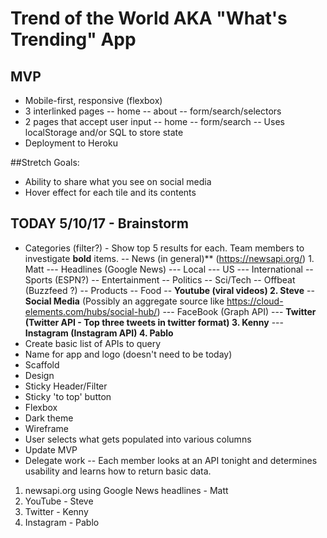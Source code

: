 # Trend of the World AKA "What's Trending" App
## MVP

- Mobile-first, responsive (flexbox)
- 3 interlinked pages
-- home
--  about
--  form/search/selectors
- 2 pages that accept user input
-- home
-- form/search
-- Uses localStorage and/or SQL to store state
- Deployment to Heroku

##Stretch Goals:
- Ability to share what you see on social media
- Hover effect for each tile and its contents

## TODAY 5/10/17 - Brainstorm
- Categories (filter?) - Show top 5 results for each. Team members to investigate **bold** items.
-- News (in general)** (https://newsapi.org/)                    1. Matt
--- Headlines (Google News)
--- Local
--- US
--- International
-- Sports (ESPN?)
-- Entertainment 
-- Politics
-- Sci/Tech
-- Offbeat (Buzzfeed ?)
-- Products
-- Food
-- **Youtube (viral videos) 2. Steve**
-- **Social Media** (Possibly an aggregate source like https://cloud-elements.com/hubs/social-hub/)
--- FaceBook (Graph API)
--- **Twitter (Twitter API - Top three tweets in twitter format) 3. Kenny**
--- **Instagram (Instagram API) 4. Pablo**
- Create basic list of APIs to query
- Name for app and logo (doesn't need to be today)
- Scaffold
- Design
- Sticky Header/Filter
- Sticky 'to top'  button
- Flexbox
- Dark theme
- Wireframe
- User selects what gets populated into various columns
- Update MVP
- Delegate work
-- Each member looks at an API tonight and determines usability and learns how to return basic data.
1. newsapi.org using Google News headlines - Matt
2. YouTube - Steve
3. Twitter - Kenny
4. Instagram - Pablo
